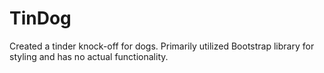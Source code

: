 # TinDog

Created a tinder knock-off for dogs. Primarily utilized Bootstrap library for styling and has no actual functionality.
